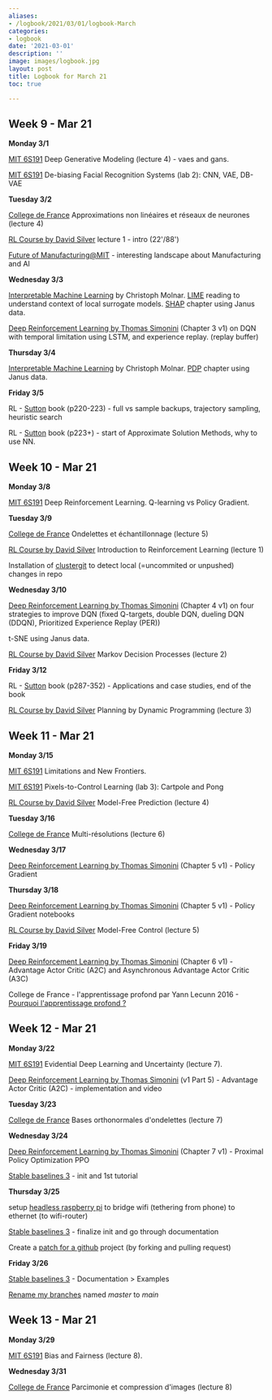 ```yaml
---
aliases:
- /logbook/2021/03/01/logbook-March
categories:
- logbook
date: '2021-03-01'
description: ''
image: images/logbook.jpg
layout: post
title: Logbook for March 21
toc: true

---
```


## Week 9 - Mar 21

**Monday 3/1**

[MIT 6S191](/guillaume_blog/blog/learning-MIT-6.S191-2021.html) Deep Generative Modeling (lecture 4) - vaes and gans.

[MIT 6S191](/guillaume_blog/blog/learning-MIT-6.S191-2021.html) De-biasing Facial Recognition Systems (lab 2): CNN, VAE, DB-VAE

**Tuesday 3/2**

[College de France](/guillaume_blog/blog/college-de-france-representations-parcimonieuses.html) Approximations non linéaires et réseaux de neurones (lecture 4)

[RL Course by David Silver](https://deepmind.com/learning-resources/-introduction-reinforcement-learning-david-silver) lecture 1 - intro (22'/88')

[Future of Manufacturing@MIT](https://ilp.mit.edu/attend/future-manufacturing-mit?utm_medium=email&utm_campaign=Future%20of%20Manu%2032-3-4%20day%20of&utm_content=Future%20of%20Manu%2032-3-4%20day%20of+CID_523e5a27df7d82b6ebf742ac50bdef62&utm_source=Email%20campaign&utm_term=SEE%20THE%20AGENDA) - interesting landscape about Manufacturing and AI

**Wednesday 3/3**

[Interpretable Machine Learning](https://christophm.github.io/interpretable-ml-book/) by Christoph Molnar. [LIME](https://christophm.github.io/interpretable-ml-book/lime.html#lime) reading to understand context of local surrogate models. [SHAP](https://christophm.github.io/interpretable-ml-book/shap.html) chapter using Janus data.

[Deep Reinforcement Learning by Thomas Simonini](/guillaume_blog/blog/Deep-Reinforcement-Learning-Course-by-Thomas-Simonini.html) (Chapter 3 v1) on DQN with temporal limitation using LSTM, and experience replay. (replay buffer)

**Thursday 3/4**

[Interpretable Machine Learning](https://christophm.github.io/interpretable-ml-book/) by Christoph Molnar. [PDP](https://christophm.github.io/interpretable-ml-book/pdp.html) chapter using Janus data.

**Friday 3/5**

RL - [Sutton](/guillaume_blog/blog/reinforcement-learning-readings.html) book (p220-223) - full vs sample backups, trajectory sampling, heuristic search

RL - [Sutton](/guillaume_blog/blog/reinforcement-learning-readings.html) book (p223+) - start of Approximate Solution Methods, why to use NN.



## Week 10 - Mar 21

**Monday 3/8**

[MIT 6S191](/guillaume_blog/blog/learning-MIT-6.S191-2021.html) Deep Reinforcement Learning. Q-learning vs Policy Gradient.

**Tuesday 3/9**

[College de France](/guillaume_blog/blog/college-de-france-representations-parcimonieuses.html) Ondelettes et échantillonnage (lecture 5)

[RL Course by David Silver](/guillaume_blog/blog/Introduction-to-Reinforcement-Learning-with-David-Silver.html) Introduction to Reinforcement Learning (lecture 1)

Installation of [clustergit](/guillaume_blog/blog/clustergit.html) to detect local (=uncommited  or unpushed) changes in repo

**Wednesday 3/10**

[Deep Reinforcement Learning by Thomas Simonini](/guillaume_blog/blog/Deep-Reinforcement-Learning-Course-by-Thomas-Simonini.html) (Chapter 4 v1) on four strategies to improve DQN (fixed Q-targets, double DQN, dueling DQN (DDQN), Prioritized Experience Replay (PER))

t-SNE using Janus data.

[RL Course by David Silver](/guillaume_blog/blog/Introduction-to-Reinforcement-Learning-with-David-Silver.html) Markov Decision Processes (lecture 2)

**Friday 3/12**

RL - [Sutton](/guillaume_blog/blog/reinforcement-learning-readings.html) book (p287-352) - Applications and case studies, end of the book

[RL Course by David Silver](/guillaume_blog/blog/Introduction-to-Reinforcement-Learning-with-David-Silver.html) Planning by Dynamic Programming (lecture 3)



## Week 11 - Mar 21

**Monday 3/15**

[MIT 6S191](/guillaume_blog/blog/learning-MIT-6.S191-2021.html) Limitations and New Frontiers.

[MIT 6S191](/guillaume_blog/blog/learning-MIT-6.S191-2021.html) Pixels-to-Control Learning (lab 3): Cartpole and Pong

[RL Course by David Silver](/guillaume_blog/blog/Introduction-to-Reinforcement-Learning-with-David-Silver.html) Model-Free Prediction (lecture 4)

**Tuesday 3/16**

[College de France](/guillaume_blog/blog/college-de-france-representations-parcimonieuses.html) Multi-résolutions (lecture 6)

**Wednesday 3/17**

[Deep Reinforcement Learning by Thomas Simonini](/guillaume_blog/blog/Deep-Reinforcement-Learning-Course-by-Thomas-Simonini.html) (Chapter 5 v1)  - Policy Gradient

**Thursday 3/18**

[Deep Reinforcement Learning by Thomas Simonini](/guillaume_blog/blog/Deep-Reinforcement-Learning-Course-by-Thomas-Simonini.html) (Chapter 5 v1)  - Policy Gradient notebooks

[RL Course by David Silver](/guillaume_blog/blog/Introduction-to-Reinforcement-Learning-with-David-Silver.html) Model-Free Control (lecture 5)

**Friday 3/19**

[Deep Reinforcement Learning by Thomas Simonini](/guillaume_blog/blog/Deep-Reinforcement-Learning-Course-by-Thomas-Simonini.html) (Chapter 6 v1)  - Advantage Actor Critic (A2C) and Asynchronous Advantage Actor Critic (A3C)

College de France - l'apprentissage profond par Yann Lecunn 2016 - [Pourquoi l'apprentissage profond ?](https://www.college-de-france.fr/site/yann-lecun/course-2016-02-12-14h30.htm)



## Week 12 - Mar 21

**Monday 3/22**

[MIT 6S191](/guillaume_blog/blog/learning-MIT-6.S191-2021.html) Evidential Deep Learning and Uncertainty (lecture 7).

[Deep Reinforcement Learning by Thomas Simonini](/guillaume_blog/blog/Deep-Reinforcement-Learning-Course-by-Thomas-Simonini.html) (v1 Part 5)  - Advantage Actor Critic (A2C)  - implementation and video

**Tuesday 3/23**

[College de France](/guillaume_blog/blog/college-de-france-representations-parcimonieuses.html) Bases orthonormales d'ondelettes (lecture 7)

**Wednesday 3/24**

[Deep Reinforcement Learning by Thomas Simonini](/guillaume_blog/blog/Deep-Reinforcement-Learning-Course-by-Thomas-Simonini.html) (Chapter 7 v1)  - Proximal Policy Optimization PPO

[Stable baselines 3](/guillaume_blog/blog/stable-baselines-3.html) - init and 1st tutorial

**Thursday 3/25**

setup [headless raspberry pi](/guillaume_blog/blog/headless-raspberry-pi-bridge-network.html) to bridge wifi (tethering from phone) to ethernet (to wifi-router)

[Stable baselines 3](/guillaume_blog/blog/stable-baselines-3.html) - finalize init and go through documentation

Create a [patch for a github](/guillaume_blog/blog/contribute-to-a-project-with-git.html) project (by forking and pulling request)

**Friday 3/26**

[Stable baselines 3](/guillaume_blog/blog/stable-baselines-3.html) - Documentation > Examples

[Rename my branches](/guillaume_blog/blog/clustergit.html) named *master* to *main*



## Week 13 - Mar 21

**Monday 3/29**

[MIT 6S191](/guillaume_blog/blog/learning-MIT-6.S191-2021.html) Bias and Fairness (lecture 8).

**Wednesday 3/31**

[College de France](/guillaume_blog/blog/college-de-france-representations-parcimonieuses.html) Parcimonie et compression d'images (lecture 8)
